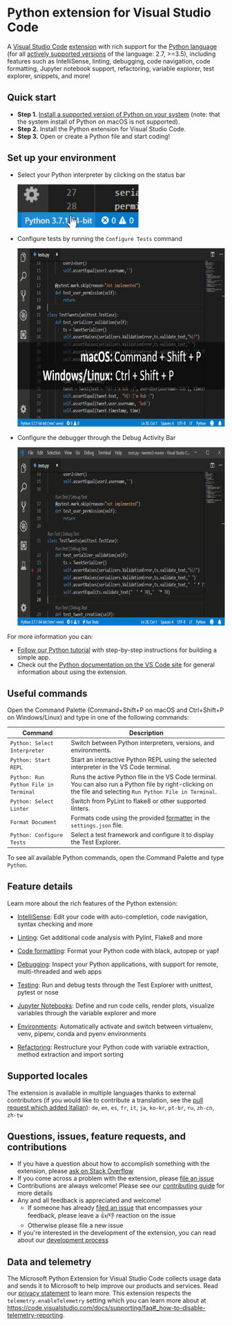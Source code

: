 # Python extension for Visual Studio Code

A [Visual Studio Code](https://code.visualstudio.com/) [extension](https://marketplace.visualstudio.com/VSCode) with rich support for the [Python language](https://www.python.org/) (for all [actively supported versions](https://devguide.python.org/#status-of-python-branches) of the language: 2.7, >=3.5), including features such as IntelliSense, linting, debugging, code navigation, code formatting, Jupyter notebook support, refactoring, variable explorer, test explorer, snippets, and more!

## Quick start

* **Step 1.** [Install a supported version of Python on your system](https://code.visualstudio.com/docs/python/python-tutorial#_prerequisites) (note: that the system install of Python on macOS is not supported).
* **Step 2.** Install the Python extension for Visual Studio Code.
* **Step 3.** Open or create a Python file and start coding!

## Set up your environment 
<!-- use less words -->
* Select your Python interpreter by clicking on the status bar

   <img src=images/InterpreterSelectionZoom.gif width=280 height=100>

* Configure tests by running the ``Configure Tests`` command 

    <img src=images/ConfigureTests.gif width=734 height=413>

* Configure the debugger through the Debug Activity Bar   

    <img src=images/ConfigureDebugger.gif width=734 height=413>


For more information you can:
* [Follow our Python tutorial](https://code.visualstudio.com/docs/python/python-tutorial#_prerequisites) with step-by-step instructions for building a simple app.
* Check out the [Python documentation on the VS Code site](https://code.visualstudio.com/docs/languages/python) for general information about using the extension.

## Useful commands
Open the Command Palette (Command+Shift+P on macOS and Ctrl+Shift+P on Windows/Linux) and type in one of the following commands:

Command | Description
--- | ---
```Python: Select Interpreter``` | Switch between Python interpreters, versions, and environments.
```Python: Start REPL``` | Start an interactive Python REPL using the selected interpreter in the VS Code terminal.
```Python: Run Python File in Terminal``` | Runs the active Python file in the VS Code terminal. You can also run a Python file by right-clicking on the file and selecting ```Run Python File in Terminal```.
```Python: Select Linter``` | Switch from PyLint to flake8 or other supported linters.
```Format Document``` |Formats code using the provided [formatter](https://code.visualstudio.com/docs/python/editing#_formatting) in the ``settings.json`` file. |
```Python: Configure Tests``` |  Select a test framework and configure it to display the Test Explorer.|


To see all available Python commands, open the Command Palette and type ```Python```.

## Feature details

Learn more about the rich features of the Python extension:

* [IntelliSense](https://code.visualstudio.com/docs/python/editing#_autocomplete-and-intellisense): Edit your code with auto-completion, code navigation, syntax checking and more
* [Linting](https://code.visualstudio.com/docs/python/linting): Get additional code analysis with Pylint, Flake8 and more
* [Code formatting](https://code.visualstudio.com/docs/python/editing#_formatting): Format your Python code with black, autopep or yapf

* [Debugging](https://code.visualstudio.com/docs/python/debugging): Inspect your  Python applications, with support for remote, multi-threaded and web apps  

* [Testing](https://code.visualstudio.com/docs/python/unit-testing): Run and debug tests through the Test Explorer with unittest, pytest or nose

* [Jupyter Notebooks](https://code.visualstudio.com/docs/python/jupyter-support): Define and run code cells, render plots, visualize variables through the variable explorer and more

* [Environments](https://code.visualstudio.com/docs/python/environments): Automatically activate and switch between virtualenv, venv, pipenv, conda and pyenv environments

* [Refactoring](https://code.visualstudio.com/docs/python/editing#_refactoring): Restructure your Python code with variable extraction, method extraction and import sorting


## Supported locales

The extension is available in multiple languages thanks to external
contributors (if you would like to contribute a translation, see the
[pull request which added Italian](https://github.com/Microsoft/vscode-python/pull/1152)): `de`, `en`, `es`, `fr`, `it`, `ja`, `ko-kr`, `pt-br`, `ru`, `zh-cn`, `zh-tw`

## Questions, issues, feature requests, and contributions

* If you have a question about how to accomplish something with the extension, please [ask on Stack Overflow](https://stackoverflow.com/questions/tagged/visual-studio-code+python)
* If you come across a problem with the extension, please [file an issue](https://github.com/microsoft/vscode-python)
* Contributions are always welcome! Please see our [contributing guide](https://github.com/Microsoft/vscode-python/blob/master/CONTRIBUTING.md) for more details
* Any and all feedback is appreciated and welcome!
  - If someone has already [filed an issue](https://github.com/Microsoft/vscode-python) that encompasses your feedback, please leave a 👍/👎 reaction on the issue
  - Otherwise please file a new issue
* If you're interested in the development of the extension, you can read about our [development process](https://github.com/Microsoft/vscode-python/blob/master/CONTRIBUTING.md#development-process)


<!-- ![General Features](https://raw.githubusercontent.com/microsoft/vscode-python/master/images/general.gif)

![Debugging](https://raw.githubusercontent.com/microsoft/vscode-python/master/images/debugDemo.gif)

![Unit Tests](https://raw.githubusercontent.com/microsoft/vscode-python/master/images/unittest.gif) -->


## Data and telemetry

The Microsoft Python Extension for Visual Studio Code collects usage
data and sends it to Microsoft to help improve our products and
services. Read our
[privacy statement](https://privacy.microsoft.com/privacystatement) to
learn more. This extension respects the `telemetry.enableTelemetry`
setting which you can learn more about at
https://code.visualstudio.com/docs/supporting/faq#_how-to-disable-telemetry-reporting.
